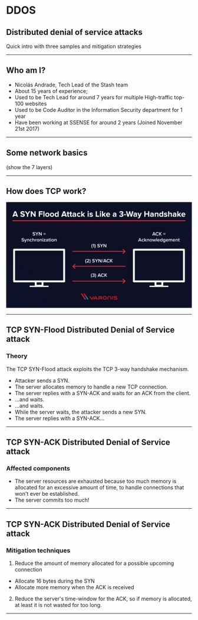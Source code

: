 # DDOS
## Distributed denial of service attacks

Quick intro with three samples and mitigation strategies

---

## Who am I?
* Nicolás Andrade, Tech Lead of the Stash team
* About 15 years of experience;
* Used to be Tech Lead for around 7 years for multiple High-traffic top-100 websites
* Used to be Code Auditor in the Information Security department for 1 year
* Have been working at SSENSE for around 2 years (Joined November 21st 2017)

---

## Some network basics

(show the 7 layers)

---

## How does TCP work?

<img src="media/syn-ack-handshake.png">

---

## TCP SYN-Flood Distributed Denial of Service attack
### Theory

The TCP SYN-Flood attack exploits the TCP 3-way handshake mechanism.

* Attacker sends a SYN.
* The server allocates memory to handle a new TCP connection.
* The server replies with a SYN-ACK and waits for an ACK from the client.
* ...and waits.
* ...and waits.
* While the server waits, the attacker sends a new SYN.
* The server replies with a SYN-ACK...


---

## TCP SYN-ACK Distributed Denial of Service attack
### Affected components
* The server resources are exhausted because too much memory is allocated for an excessive amount of time, to handle connections that won't ever be established.
* The server commits too much!

---

## TCP SYN-ACK Distributed Denial of Service attack
### Mitigation techniques

1. Reduce the amount of memory allocated for a possible upcoming connection
  * Allocate 16 bytes during the SYN
  * Allocate more memory when the ACK is received

2. Reduce the server's time-window for the ACK, so if memory is allocated, at least it is not wasted for too long.

---







